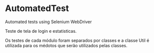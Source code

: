 # AutomatedTest
Automated tests using Selenium WebDriver

Teste de tela de login e estatisticas.

Os testes de cada módulo foram separados por classes e a classe Util é utilizada para os médotos que serão utilizados pelas classes.
